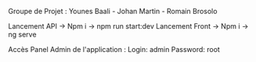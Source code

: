 Groupe de Projet :
Younes Baali - Johan Martin - Romain Brosolo

Lancement API -> Npm i -> npm run start:dev
Lancement Front -> Npm i -> ng serve

Accès Panel Admin de l'application :
Login: admin
Password: root
